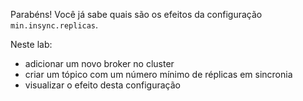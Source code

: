 Parabéns! Você já sabe quais são os efeitos da configuração `min.insync.replicas`.

Neste lab:

- adicionar um novo broker no cluster
- criar um tópico com um número mínimo de réplicas em sincronia
- visualizar o efeito desta configuração
